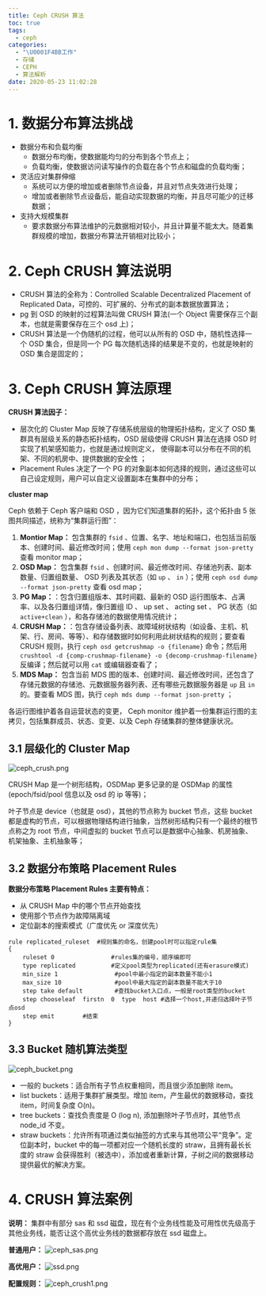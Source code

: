 ```yaml
---
title: Ceph CRUSH 算法
toc: true
tags:
  - ceph
categories:
  - "\U0001F4BB工作"
  - 存储
  - CEPH
  - 算法解析
date: 2020-05-23 11:02:28
---
```


# 1. 数据分布算法挑战
 - 数据分布和负载均衡
   - 数据分布均衡，使数据能均匀的分布到各个节点上；
   - 负载均衡，使数据访问读写操作的负载在各个节点和磁盘的负载均衡；
 - 灵活应对集群伸缩
   - 系统可以方便的增加或者删除节点设备，并且对节点失效进行处理；
   - 增加或者删除节点设备后，能自动实现数据的均衡，并且尽可能少的迁移数据；
- 支持大规模集群
   - 要求数据分布算法维护的元数据相对较小，并且计算量不能太大。随着集群规模的增加，数据分布算法开销相对比较小；

# 2. Ceph CRUSH 算法说明
 - CRUSH 算法的全称为：Controlled Scalable Decentralized Placement of Replicated Data，可控的、可扩展的、分布式的副本数据放置算法；
 - pg 到 OSD 的映射的过程算法叫做 CRUSH 算法(一个 Object 需要保存三个副本，也就是需要保存在三个 osd 上)；
 - CRUSH 算法是一个伪随机的过程，他可以从所有的 OSD 中，随机性选择一个 OSD 集合，但是同一个 PG 每次随机选择的结果是不变的，也就是映射的 OSD 集合是固定的；

# 3. Ceph CRUSH 算法原理
**CRUSH 算法因子：**

 - 层次化的 Cluster Map
反映了存储系统层级的物理拓扑结构，定义了 OSD 集群具有层级关系的静态拓扑结构，OSD 层级使得 CRUSH 算法在选择 OSD 时实现了机架感知能力，也就是通过规则定义， 使得副本可以分布在不同的机架、不同的机房中、提供数据的安全性 ；
 - Placement Rules
决定了一个 PG 的对象副本如何选择的规则，通过这些可以自己设定规则，用户可以自定义设置副本在集群中的分布；

**cluster map**

Ceph 依赖于 Ceph 客户端和 OSD ，因为它们知道集群的拓扑，这个拓扑由 5 张图共同描述，统称为“集群运行图”：

1. **Montior Map：** 包含集群的 `fsid` 、位置、名字、地址和端口，也包括当前版本、创建时间、最近修改时间；使用 `ceph mon dump --format json-pretty` 查看 monitor map；
2. **OSD Map：** 包含集群 `fsid` 、创建时间、最近修改时间、存储池列表、副本数量、归置组数量、 OSD 列表及其状态（如 `up` 、 `in` ）；使用 `ceph osd dump --format json-pretty`  查看 osd map；
3. **PG Map：**：包含归置组版本、其时间戳、最新的 OSD 运行图版本、占满率、以及各归置组详情，像归置组 ID 、 up set 、 acting set 、 PG 状态（如 `active+clean` ），和各存储池的数据使用情况统计；
4. **CRUSH Map：**：包含存储设备列表、故障域树状结构（如设备、主机、机架、行、房间、等等）、和存储数据时如何利用此树状结构的规则；要查看 CRUSH 规则，执行 `ceph osd getcrushmap -o {filename}` 命令；然后用 `crushtool -d {comp-crushmap-filename} -o {decomp-crushmap-filename}` 反编译；然后就可以用 `cat` 或编辑器查看了；
5. **MDS Map：** 包含当前 MDS 图的版本、创建时间、最近修改时间，还包含了存储元数据的存储池、元数据服务器列表、还有哪些元数据服务器是 `up` 且 `in` 的。要查看 MDS 图，执行 `ceph mds dump --format json-pretty` ；

各运行图维护着各自运营状态的变更， Ceph monitor 维护着一份集群运行图的主拷贝，包括集群成员、状态、变更、以及 Ceph 存储集群的整体健康状况。

## 3.1 层级化的 Cluster Map
![ceph_crush.png](https://upload-images.jianshu.io/upload_images/2099201-f0f7321a9e37361f.png)

CRUSH Map 是一个树形结构，OSDMap 更多记录的是 OSDMap 的属性(epoch/fsid/pool 信息以及 osd 的 ip 等等)；

叶子节点是 device（也就是 osd），其他的节点称为 bucket 节点，这些 bucket 都是虚构的节点，可以根据物理结构进行抽象，当然树形结构只有一个最终的根节点称之为 root 节点，中间虚拟的 bucket 节点可以是数据中心抽象、机房抽象、机架抽象、主机抽象等；


## 3.2 数据分布策略 Placement Rules
**数据分布策略 Placement Rules 主要有特点：**

- 从 CRUSH Map 中的哪个节点开始查找
- 使用那个节点作为故障隔离域
- 定位副本的搜索模式（广度优先 or 深度优先）

```plain
rule replicated_ruleset  #规则集的命名，创建pool时可以指定rule集
{
    ruleset 0                #rules集的编号，顺序编即可   
    type replicated          #定义pool类型为replicated(还有erasure模式)   
    min_size 1                #pool中最小指定的副本数量不能小1
    max_size 10               #pool中最大指定的副本数量不能大于10       
    step take default         #查找bucket入口点，一般是root类型的bucket    
    step chooseleaf  firstn  0  type  host #选择一个host,并递归选择叶子节点osd     
    step emit        #结束
}
```

## 3.3 Bucket 随机算法类型
![ceph_bucket.png](https://upload-images.jianshu.io/upload_images/2099201-ac18dabc9fb44d20.png)

 - 一般的 buckets：适合所有子节点权重相同，而且很少添加删除 item。
 - list buckets：适用于集群扩展类型。增加 item，产生最优的数据移动，查找 item，时间复杂度 O(n)。
 - tree buckets：查找负责度是 O (log n), 添加删除叶子节点时，其他节点 node_id 不变。
 - straw buckets：允许所有项通过类似抽签的方式来与其他项公平“竞争”。定位副本时，bucket 中的每一项都对应一个随机长度的 straw，且拥有最长长度的 straw 会获得胜利（被选中），添加或者重新计算，子树之间的数据移动提供最优的解决方案。


# 4. CRUSH 算法案例
**说明：**
集群中有部分 sas 和 ssd 磁盘，现在有个业务线性能及可用性优先级高于其他业务线，能否让这个高优业务线的数据都存放在 ssd 磁盘上。

**普通用户：**
![ceph_sas.png](https://upload-images.jianshu.io/upload_images/2099201-1bd6980a2141bc51.png)

**高优用户：**
![ssd.png](https://upload-images.jianshu.io/upload_images/2099201-127c6f8a40938233.png)

**配置规则：**
![ceph_crush1.png](https://upload-images.jianshu.io/upload_images/2099201-0084962b3a7847b4.png)
